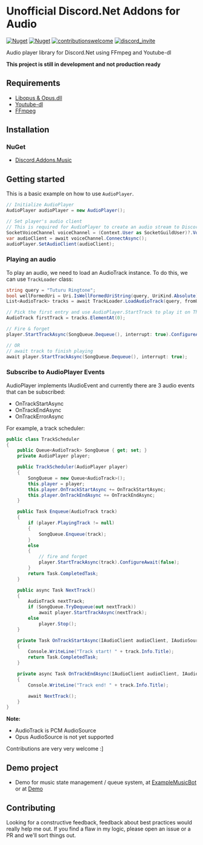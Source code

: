 # Unofficial Discord.Net Addons for Audio
[![Nuget](https://img.shields.io/nuget/v/Discord.Addons.Music?color=Green&style=for-the-badge)](https://www.nuget.org/packages/Discord.Addons.Music/)
[![Nuget](https://img.shields.io/nuget/dt/Discord.Addons.Music?color=GREEN&style=for-the-badge)](https://www.nuget.org/packages/Discord.Addons.Music/)
[![contributionswelcome](https://img.shields.io/badge/contributions-welcome-brightgreen/?style=for-the-badge)]((https://github.com/madeyoga/Discord.Addons.Music/issues))
[![discord_invite](https://img.shields.io/discord/458296099049046018?style=for-the-badge)](https://discord.gg/Y8sB4ay)

Audio player library for Discord.Net using FFmpeg and Youtube-dl

**This project is still in development and not production ready**

## Requirements
- [Libopus & Opus.dll](https://dsharpplus.github.io/articles/audio/voicenext/prerequisites.html)
- [Youtube-dl](https://youtube-dl.org/)
- [FFmpeg](https://ffmpeg.org/download.html)

## Installation

### NuGet
- [Discord.Addons.Music](https://www.nuget.org/packages/Discord.Addons.Music/)

## Getting started
This is a basic example on how to use `AudioPlayer`.

```C#
// Initialize AudioPlayer
AudioPlayer audioPlayer = new AudioPlayer();

// Set player's audio client
// This is required for AudioPlayer to create an audio stream to Discord
SocketVoiceChannel voiceChannel = (Context.User as SocketGuildUser)?.VoiceChannel;
var audioClient = await voiceChannel.ConnectAsync();
audioPlayer.SetAudioClient(audioClient);
```

### Playing an audio
To play an audio, we need to load an AudioTrack instance. To do this, we can use `TrackLoader` class:

```C#
string query = "Tuturu Ringtone";
bool wellFormedUri = Uri.IsWellFormedUriString(query, UriKind.Absolute);
List<AudioTrack> tracks = await TrackLoader.LoadAudioTrack(query, fromUrl: wellFormedUri);

// Pick the first entry and use AudioPlayer.StartTrack to play it on Thread Pool
AudioTrack firstTrack = tracks.ElementAt(0);

// Fire & forget
player.StartTrackAsync(SongQueue.Dequeue(), interrupt: true).ConfigureAwait(false);

// OR
// await track to finish playing
await player.StartTrackAsync(SongQueue.Dequeue(), interrupt: true);
```

### Subscribe to AudioPlayer Events
AudioPlayer implements IAudioEvent and currently there are 3 audio events that can be subscribed: 
- OnTrackStartAsync
- OnTrackEndAsync
- OnTrackErrorAsync

For example, a track scheduler:
```C#
public class TrackScheduler
{
    public Queue<AudioTrack> SongQueue { get; set; }
    private AudioPlayer player;

    public TrackScheduler(AudioPlayer player)
    {
        SongQueue = new Queue<AudioTrack>();
        this.player = player;
        this.player.OnTrackStartAsync += OnTrackStartAsync;
        this.player.OnTrackEndAsync += OnTrackEndAsync;
    }

    public Task Enqueue(AudioTrack track)
    {
        if (player.PlayingTrack != null)
        {
            SongQueue.Enqueue(track);
        }
        else
        {
            // fire and forget
            player.StartTrackAsync(track).ConfigureAwait(false);
        }
        return Task.CompletedTask;
    }

    public async Task NextTrack()
    {
        AudioTrack nextTrack;
        if (SongQueue.TryDequeue(out nextTrack))
            await player.StartTrackAsync(nextTrack);
        else
            player.Stop();
    }

    private Task OnTrackStartAsync(IAudioClient audioClient, IAudioSource track)
    {
        Console.WriteLine("Track start! " + track.Info.Title);
        return Task.CompletedTask;
    }

    private async Task OnTrackEndAsync(IAudioClient audioClient, IAudioSource track)
    {
        Console.WriteLine("Track end! " + track.Info.Title);

        await NextTrack();
    }
}
```

**Note:**
- AudioTrack is PCM AudioSource
- Opus AudioSource is not yet supported

Contributions are very very welcome :]

## Demo project
- Demo for music state management / queue system, at [ExampleMusicBot](https://github.com/madeyoga/Discord.Addons.Music/tree/master/ExampleMusicBot/Services/Music) or at [Demo](https://github.com/madeyoga/Nano.Net)

## Contributing
Looking for a constructive feedback, feedback about best practices would really help me out. If you find a flaw in my logic, please open an issue or a PR and we'll sort things out.

